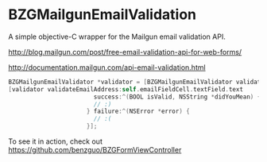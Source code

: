 # BZGMailgunEmailValidation

A simple objective-C wrapper for the Mailgun email validation API.

http://blog.mailgun.com/post/free-email-validation-api-for-web-forms/

http://documentation.mailgun.com/api-email-validation.html

```objective-c
BZGMailgunEmailValidator *validator = [BZGMailgunEmailValidator validatorWithPublicKey:YOUR_MAILGUN_PUBLIC_KEY operationQueue:queue];
[validator validateEmailAddress:self.emailFieldCell.textField.text
                        success:^(BOOL isValid, NSString *didYouMean) {
                        // :)
                      } failure:^(NSError *error) {
                        // :(
                      }];
```

To see it in action, check out https://github.com/benzguo/BZGFormViewController
